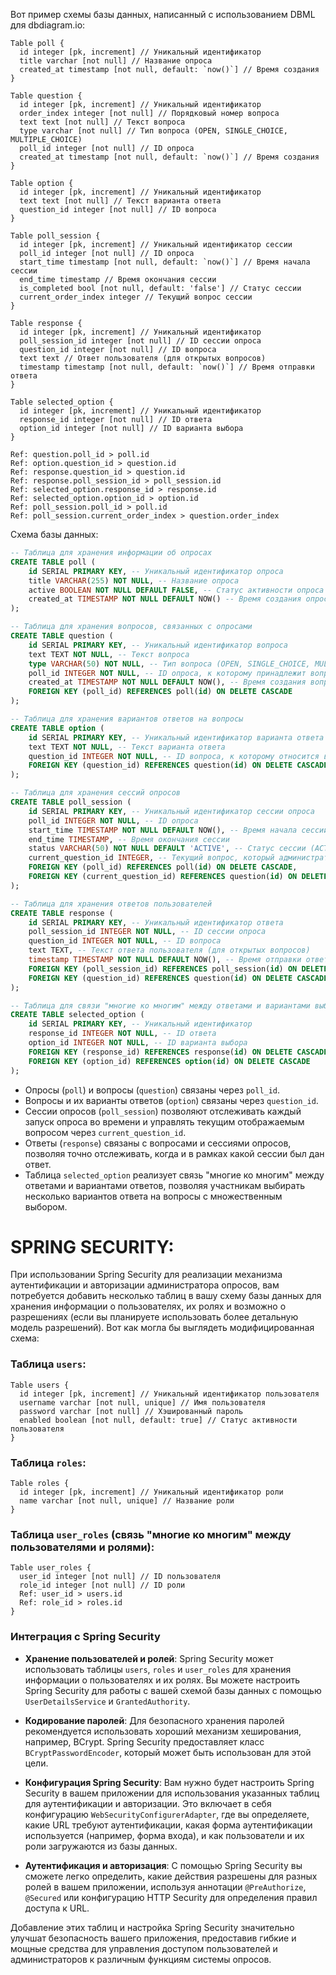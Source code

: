 Вот пример схемы базы данных, написанный с использованием DBML для dbdiagram.io:

```dbml
Table poll {
  id integer [pk, increment] // Уникальный идентификатор
  title varchar [not null] // Название опроса
  created_at timestamp [not null, default: `now()`] // Время создания
}

Table question {
  id integer [pk, increment] // Уникальный идентификатор
  order_index integer [not null] // Порядковый номер вопроса
  text text [not null] // Текст вопроса
  type varchar [not null] // Тип вопроса (OPEN, SINGLE_CHOICE, MULTIPLE_CHOICE)
  poll_id integer [not null] // ID опроса
  created_at timestamp [not null, default: `now()`] // Время создания
}

Table option {
  id integer [pk, increment] // Уникальный идентификатор
  text text [not null] // Текст варианта ответа
  question_id integer [not null] // ID вопроса
}

Table poll_session {
  id integer [pk, increment] // Уникальный идентификатор сессии
  poll_id integer [not null] // ID опроса
  start_time timestamp [not null, default: `now()`] // Время начала сессии
  end_time timestamp // Время окончания сессии
  is_completed bool [not null, default: 'false'] // Статус сессии
  current_order_index integer // Текущий вопрос сессии
}

Table response {
  id integer [pk, increment] // Уникальный идентификатор
  poll_session_id integer [not null] // ID сессии опроса
  question_id integer [not null] // ID вопроса
  text text // Ответ пользователя (для открытых вопросов)
  timestamp timestamp [not null, default: `now()`] // Время отправки ответа
}

Table selected_option {
  id integer [pk, increment] // Уникальный идентификатор
  response_id integer [not null] // ID ответа
  option_id integer [not null] // ID варианта выбора
}

Ref: question.poll_id > poll.id
Ref: option.question_id > question.id
Ref: response.question_id > question.id
Ref: response.poll_session_id > poll_session.id
Ref: selected_option.response_id > response.id
Ref: selected_option.option_id > option.id
Ref: poll_session.poll_id > poll.id
Ref: poll_session.current_order_index > question.order_index

```

Схема базы данных:

```sql
-- Таблица для хранения информации об опросах
CREATE TABLE poll (
    id SERIAL PRIMARY KEY, -- Уникальный идентификатор опроса
    title VARCHAR(255) NOT NULL, -- Название опроса
    active BOOLEAN NOT NULL DEFAULT FALSE, -- Статус активности опроса
    created_at TIMESTAMP NOT NULL DEFAULT NOW() -- Время создания опроса
);

-- Таблица для хранения вопросов, связанных с опросами
CREATE TABLE question (
    id SERIAL PRIMARY KEY, -- Уникальный идентификатор вопроса
    text TEXT NOT NULL, -- Текст вопроса
    type VARCHAR(50) NOT NULL, -- Тип вопроса (OPEN, SINGLE_CHOICE, MULTIPLE_CHOICE)
    poll_id INTEGER NOT NULL, -- ID опроса, к которому принадлежит вопрос
    created_at TIMESTAMP NOT NULL DEFAULT NOW(), -- Время создания вопроса
    FOREIGN KEY (poll_id) REFERENCES poll(id) ON DELETE CASCADE
);

-- Таблица для хранения вариантов ответов на вопросы
CREATE TABLE option (
    id SERIAL PRIMARY KEY, -- Уникальный идентификатор варианта ответа
    text TEXT NOT NULL, -- Текст варианта ответа
    question_id INTEGER NOT NULL, -- ID вопроса, к которому относится вариант ответа
    FOREIGN KEY (question_id) REFERENCES question(id) ON DELETE CASCADE
);

-- Таблица для хранения сессий опросов
CREATE TABLE poll_session (
    id SERIAL PRIMARY KEY, -- Уникальный идентификатор сессии опроса
    poll_id INTEGER NOT NULL, -- ID опроса
    start_time TIMESTAMP NOT NULL DEFAULT NOW(), -- Время начала сессии
    end_time TIMESTAMP, -- Время окончания сессии
    status VARCHAR(50) NOT NULL DEFAULT 'ACTIVE', -- Статус сессии (ACTIVE, COMPLETED)
    current_question_id INTEGER, -- Текущий вопрос, который администратор показывает участникам
    FOREIGN KEY (poll_id) REFERENCES poll(id) ON DELETE CASCADE,
    FOREIGN KEY (current_question_id) REFERENCES question(id) ON DELETE SET NULL
);

-- Таблица для хранения ответов пользователей
CREATE TABLE response (
    id SERIAL PRIMARY KEY, -- Уникальный идентификатор ответа
    poll_session_id INTEGER NOT NULL, -- ID сессии опроса
    question_id INTEGER NOT NULL, -- ID вопроса
    text TEXT, -- Текст ответа пользователя (для открытых вопросов)
    timestamp TIMESTAMP NOT NULL DEFAULT NOW(), -- Время отправки ответа
    FOREIGN KEY (poll_session_id) REFERENCES poll_session(id) ON DELETE CASCADE,
    FOREIGN KEY (question_id) REFERENCES question(id) ON DELETE CASCADE
);

-- Таблица для связи "многие ко многим" между ответами и вариантами выбора
CREATE TABLE selected_option (
    id SERIAL PRIMARY KEY, -- Уникальный идентификатор
    response_id INTEGER NOT NULL, -- ID ответа
    option_id INTEGER NOT NULL, -- ID варианта выбора
    FOREIGN KEY (response_id) REFERENCES response(id) ON DELETE CASCADE,
    FOREIGN KEY (option_id) REFERENCES option(id) ON DELETE CASCADE
);
```

- Опросы (`poll`) и вопросы (`question`) связаны через `poll_id`.
- Вопросы и их варианты ответов (`option`) связаны через `question_id`.
- Сессии опросов (`poll_session`) позволяют отслеживать каждый запуск опроса во времени и управлять текущим отображаемым
  вопросом через `current_question_id`.
- Ответы (`response`) связаны с вопросами и сессиями опросов, позволяя точно отслеживать, когда и в рамках какой сессии
  был дан ответ.
- Таблица `selected_option` реализует связь "многие ко многим" между ответами и вариантами ответов, позволяя участникам
  выбирать несколько вариантов ответа на вопросы с множественным выбором.

# SPRING SECURITY:

При использовании Spring Security для реализации механизма аутентификации и авторизации администратора опросов, вам
потребуется добавить несколько таблиц в вашу схему базы данных для хранения информации о пользователях, их ролях и
возможно о разрешениях (если вы планируете использовать более детальную модель разрешений). Вот как могла бы выглядеть
модифицированная схема:

### Таблица `users`:

```plaintext
Table users {
  id integer [pk, increment] // Уникальный идентификатор пользователя
  username varchar [not null, unique] // Имя пользователя
  password varchar [not null] // Хэшированный пароль
  enabled boolean [not null, default: true] // Статус активности пользователя
}
```

### Таблица `roles`:

```plaintext
Table roles {
  id integer [pk, increment] // Уникальный идентификатор роли
  name varchar [not null, unique] // Название роли
}
```

### Таблица `user_roles` (связь "многие ко многим" между пользователями и ролями):

```plaintext
Table user_roles {
  user_id integer [not null] // ID пользователя
  role_id integer [not null] // ID роли
  Ref: user_id > users.id
  Ref: role_id > roles.id
}
```

### Интеграция с Spring Security

- **Хранение пользователей и ролей**: Spring Security может использовать таблицы `users`, `roles` и `user_roles` для
  хранения информации о пользователях и их ролях. Вы можете настроить Spring Security для работы с вашей схемой базы
  данных с помощью `UserDetailsService` и `GrantedAuthority`.

- **Кодирование паролей**: Для безопасного хранения паролей рекомендуется использовать хороший механизм хеширования,
  например, BCrypt. Spring Security предоставляет класс `BCryptPasswordEncoder`, который может быть использован для этой
  цели.

- **Конфигурация Spring Security**: Вам нужно будет настроить Spring Security в вашем приложении для использования
  указанных таблиц для аутентификации и авторизации. Это включает в себя конфигурацию `WebSecurityConfigurerAdapter`,
  где вы определяете, какие URL требуют аутентификации, какая форма аутентификации используется (например, форма входа),
  и как пользователи и их роли загружаются из базы данных.

- **Аутентификация и авторизация**: С помощью Spring Security вы сможете легко определить, какие действия разрешены для
  разных ролей в вашем приложении, используя аннотации `@PreAuthorize`, `@Secured` или конфигурацию HTTP Security для
  определения правил доступа к URL.

Добавление этих таблиц и настройка Spring Security значительно улучшат безопасность вашего приложения, предоставив
гибкие и мощные средства для управления доступом пользователей и администраторов к различным функциям системы опросов.